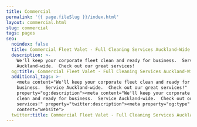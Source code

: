 ```yaml
---
title: Commercial
permalink: '{{ page.fileSlug }}/index.html'
layout: commercial.html
slug: commercial
tags: pages
seo:
  noindex: false
  title: Commercial Fleet Valet - Full Cleaning Services Auckland-Wide
  description: >-
    We'll keep your corporate fleet clean and ready for business.  Service
    Auckland-wide.  Check out our great services!
  og:title: Commercial Fleet Valet - Full Cleaning Services Auckland-Wide
  additional_tags: >-
    <meta content="We'll keep your corporate fleet clean and ready for
    business.  Service Auckland-wide.  Check out our great services!"
    property="og:description"><meta content="We'll keep your corporate fleet
    clean and ready for business.  Service Auckland-wide.  Check out our great
    services!" property="twitter:description"><meta property="og:type"
    content="website">
  twitter:title: Commercial Fleet Valet - Full Cleaning Services Auckland-Wide
---
```




